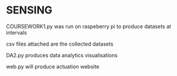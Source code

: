 # SENSING

COURSEWORK1.py was run on raspeberry pi to produce datasets at intervals

csv files attached are the collected datasets

DA2.py produces data analytics visualisations

web.py will produce actuation website

